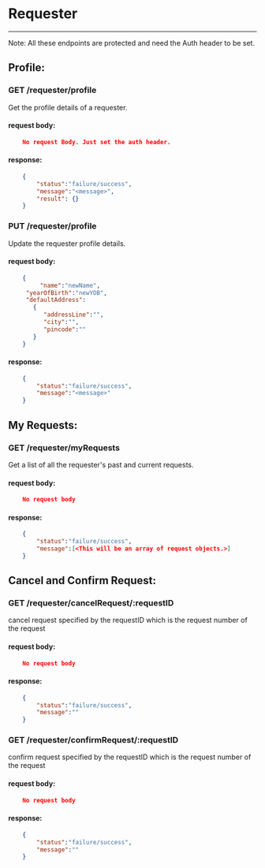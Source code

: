 # Requester
-------------------

Note: All these endpoints are protected and need the Auth header to be set.

##  Profile:

###  GET /requester/profile<br>
 Get the profile details of a requester.

#### request body:
```json
	No request Body. Just set the auth header.
```
#### response:
```json
	{
		"status":"failure/success",
		"message":"<message>",
        "result": {}
	}
 ```


###  PUT /requester/profile<br>
Update the requester profile details.
#### request body:
```json
	{
		 "name":"newName",
     "yearOfBirth":"newYOB",
     "defaultAddress": 
       {
          "addressLine":"",
          "city":"",
          "pincode":""
       }
	}
```
#### response:
```json
	{
		"status":"failure/success",
		"message":"<message>"
	}
```
## My Requests:

### GET /requester/myRequests<br>
Get a list of all the requester's past and current requests.

#### request body:
```json
	No request body
```
#### response:
```json
	{
		"status":"failure/success",
		"message":[<This will be an array of request objects.>]
	}
```
## Cancel and Confirm Request:

### GET /requester/cancelRequest/:requestID<br>
cancel request specified by the requestID which is the request number of the request
#### request body:
```json
	No request body
```
#### response:
```json
	{
		"status":"failure/success",
		"message":""
	}
```
### GET /requester/confirmRequest/:requestID<br>
confirm request specified by the requestID which is the request number of the request
#### request body:
```json
	No request body
```
#### response:
```json
	{
		"status":"failure/success",
		"message":""
	}
```
